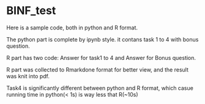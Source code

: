 # BINF_test

Here is a sample code, both in python and R format. 

The python part is complete by ipynb style. it contans task 1 to 4 with bonus question.

R part has two code: Answer for task1 to 4 and Answer for Bonus question.

R part was collected to Rmarkdone format for better view, and the result was knit into pdf.

Task4 is significantly different between python and R format, which casue running time in python(< 1s) is way less that R(~10s)
